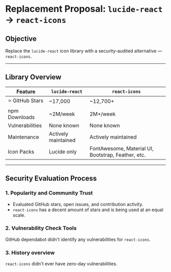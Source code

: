 #  Replacement Proposal: `lucide-react` → `react-icons`

##  Objective
Replace the `lucide-react` icon library with a security-audited alternative — `react-icons`.

---

##  Library Overview

| Feature              | `lucide-react`      | `react-icons`                                      |
|---------------------|---------------------|----------------------------------------------------|
| ⭐ GitHub Stars      | ~17,000             | ~12,700+                                           |
|  npm Downloads      | ~2M/week            | 2M+/week                                           |
|  Vulnerabilities   | None known          | None known                                         |
|  Maintenance       | Actively maintained | Actively maintained                                |
|  Icon Packs        | Lucide only         | FontAwesome, Material UI, Bootstrap, Feather, etc. |

---

##  Security Evaluation Process

###  1. Popularity and Community Trust
- Evaluated GitHub stars, open issues, and contribution activity.
- `react-icons` has a decent amount of stars and is being used at an equal scale.

###  2. Vulnerability Check Tools
GitHub dependabot didn't identify any vulnerabilities for `react-icons`.

### 3. History overview
`react-icons` didn't ever have zero-day vulnerabilities.

